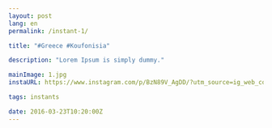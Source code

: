 ```yaml
---
layout: post
lang: en
permalink: /instant-1/

title: "#Greece #Koufonisia"

description: "Lorem Ipsum is simply dummy."

mainImage: 1.jpg
instaURL: https://www.instagram.com/p/BzN89V_AgDD/?utm_source=ig_web_copy_link

tags: instants

date: 2016-03-23T10:20:00Z
---
```

